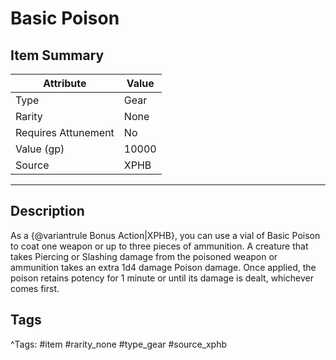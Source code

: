 # Basic Poison

## Item Summary

| Attribute            | Value                        |
|----------------------|------------------------------|
| Type                 | Gear |
| Rarity               | None             |
| Requires Attunement  | No                |
| Value (gp)           | 10000    |
| Source               | XPHB |

---

## Description

As a {@variantrule Bonus Action|XPHB}, you can use a vial of Basic Poison to coat one weapon or up to three pieces of ammunition. A creature that takes Piercing or Slashing damage from the poisoned weapon or ammunition takes an extra 1d4 damage Poison damage. Once applied, the poison retains potency for 1 minute or until its damage is dealt, whichever comes first.

## Tags

^Tags: #item #rarity_none #type_gear #source_xphb